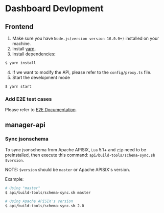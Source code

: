 <!--
#
# Licensed to the Apache Software Foundation (ASF) under one or more
# contributor license agreements.  See the NOTICE file distributed with
# this work for additional information regarding copyright ownership.
# The ASF licenses this file to You under the Apache License, Version 2.0
# (the "License"); you may not use this file except in compliance with
# the License.  You may obtain a copy of the License at
#
#     http://www.apache.org/licenses/LICENSE-2.0
#
# Unless required by applicable law or agreed to in writing, software
# distributed under the License is distributed on an "AS IS" BASIS,
# WITHOUT WARRANTIES OR CONDITIONS OF ANY KIND, either express or implied.
# See the License for the specific language governing permissions and
# limitations under the License.
#
-->

# Dashboard Devlopment

## Frontend

1. Make sure you have `Node.js(version version 10.0.0+)` installed on your machine.
2. Install [yarn](https://yarnpkg.com/).
3. Install dependencies:

```sh
$ yarn install
```

4. If we want to modify the API, please refer to the `config/proxy.ts` file.
5. Start the development mode

```sh
$ yarn start
```

### Add E2E test cases

Please refer to [E2E Documentation](../web/src/e2e/README.md).

## manager-api

### Sync jsonschema

To sync jsonschema from Apache APISIX, `Lua` 5.1+ and `zip` need to be preinstalled, then execute this command: `api/build-tools/schema-sync.sh $version`.

NOTE: `$version` should be `master` or Apache APISIX's version. 

Example:

```sh
# Using "master"
$ api/build-tools/schema-sync.sh master

# Using Apache APISIX's version
$ api/build-tools/schema-sync.sh 2.0
```
